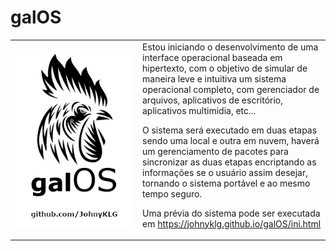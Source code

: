# galOS
<table>
  <tr>
    <td width="190"><img src="galOS.png" width="190"></td>
    <td>      
Estou iniciando o desenvolvimento de uma interface operacional baseada em hipertexto, com o objetivo de simular de maneira leve e intuitiva um sistema operacional completo, com gerenciador de arquivos, aplicativos de escritório, aplicativos multimidia, etc...

O sistema será executado em duas etapas sendo uma local e outra em nuvem, haverá um gerenciamento de pacotes para sincronizar as duas etapas encriptando as informações se o usuário assim desejar, tornando o sistema portável e ao mesmo tempo seguro.

Uma prévia do sistema pode ser executada em <a href="https://johnyklg.github.io/galOS/ini.html" target="_blank">https://johnyklg.github.io/galOS/ini.html</a>
    </td>
   </tr>
</table>
